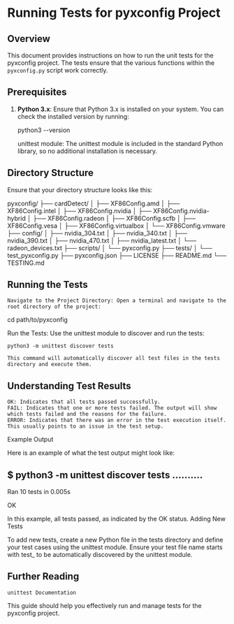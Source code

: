 # Running Tests for pyxconfig Project

## Overview

This document provides instructions on how to run the unit tests for the pyxconfig project. The tests ensure that the various functions within the `pyxconfig.py` script work correctly.

## Prerequisites

1. **Python 3.x**: Ensure that Python 3.x is installed on your system. You can check the installed version by running:

   python3 --version

    unittest module: The unittest module is included in the standard Python library, so no additional installation is necessary.

## Directory Structure

Ensure that your directory structure looks like this:

pyxconfig/
├── cardDetect/
│   ├── XF86Config.amd
│   ├── XF86Config.intel
│   ├── XF86Config.nvidia
│   ├── XF86Config.nvidia-hybrid
│   ├── XF86Config.radeon
│   ├── XF86Config.scfb
│   ├── XF86Config.vesa
│   ├── XF86Config.virtualbox
│   └── XF86Config.vmware
├── config/
│   ├── nvidia_304.txt
│   ├── nvidia_340.txt
│   ├── nvidia_390.txt
│   ├── nvidia_470.txt
│   ├── nvidia_latest.txt
│   └── radeon_devices.txt
├── scripts/
│   └── pyxconfig.py
├── tests/
│   └── test_pyxconfig.py
├── pyxconfig.json
├── LICENSE
├── README.md
└── TESTING.md

## Running the Tests

    Navigate to the Project Directory: Open a terminal and navigate to the root directory of the project:

cd path/to/pyxconfig

Run the Tests: Use the unittest module to discover and run the tests:

    python3 -m unittest discover tests

    This command will automatically discover all test files in the tests directory and execute them.

## Understanding Test Results

    OK: Indicates that all tests passed successfully.
    FAIL: Indicates that one or more tests failed. The output will show which tests failed and the reasons for the failure.
    ERROR: Indicates that there was an error in the test execution itself. This usually points to an issue in the test setup.

Example Output

Here is an example of what the test output might look like:

$ python3 -m unittest discover tests
..........
----------------------------------------------------------------------
Ran 10 tests in 0.005s

OK

In this example, all tests passed, as indicated by the OK status.
Adding New Tests

To add new tests, create a new Python file in the tests directory and define your test cases using the unittest module. Ensure your test file name starts with test_ to be automatically discovered by the unittest module.

## Further Reading

    unittest Documentation

This guide should help you effectively run and manage tests for the pyxconfig project.

